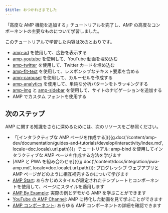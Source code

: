 ```yaml
---
$title: おつかれさまでした
---
```


「高度な AMP 機能を追加する」チュートリアルを完了し、AMP の高度なコンポーネントの主要なものについて学習しました。

このチュートリアルで学習した内容は次のとおりです。

- [amp-ad](/ja/docs/reference/components/amp-ad.html) を使用して、広告を表示する
- [amp-youtube](/ja/docs/reference/components/amp-youtube.html) を使用して、YouTube 動画を埋め込む
- [amp-twitter](/ja/docs/reference/components/amp-twitter.html) を使用して、Twitter カードを埋め込む
- [amp-fit-text](/ja/docs/reference/components/amp-fit-text.html) を使用して、レスポンシブなテキスト要素を含める
- [amp-carousel](/ja/docs/reference/components/amp-carousel.html) を使用して、カルーセルを作成する
- [amp-analytics](/ja/docs/reference/components/amp-analytics.html) を使用して、単純な分析パターンをトラッキングする
- [amp-img](/ja/docs/reference/components/amp-img.html) と [amp-sidebar](/ja/docs/reference/components/amp-sidebar.html) を使用して、サイトのナビゲーションを追加する
- AMP でカスタム フォントを使用する



## 次のステップ

AMP に関する知識をさらに深めるためには、次のリソースをご参照ください。

- 「[インタラクティブな AMP ページを作成する]({{g.doc('/content/amp-dev/documentation/guides-and-tutorials/develop/interactivity/index.md', locale=doc.locale).url.path}})」チュートリアル: amp-bind を使用してインタラクティブな AMP ページを作成する方法を学びます
- [AMP と PWA を組み合わせる]({{g.doc('/content/docs/integration/pwa-amp.md', locale=doc.locale).url.path}}): プログレッシブ ウェブアプリと AMP ページがどのように相互補完するかについて学びます
- [AMP Start](https://www.ampstart.com/): あらかじめスタイルが設定されたテンプレートとコンポーネントを使用して、ページにスタイルを適用します
- [AMP By Example](https://ampbyexample.com/): 実際の例とデモから AMP を学ぶことができます
- [YouTube の AMP Channel](https://www.youtube.com/channel/UCXPBsjgKKG2HqsKBhWA4uQw): AMP に特化した動画を見て学ぶことができます
- [AMP コンポーネント](/ja/docs/reference/components.html): あらゆる AMP コンポーネントの詳細を確認できます
